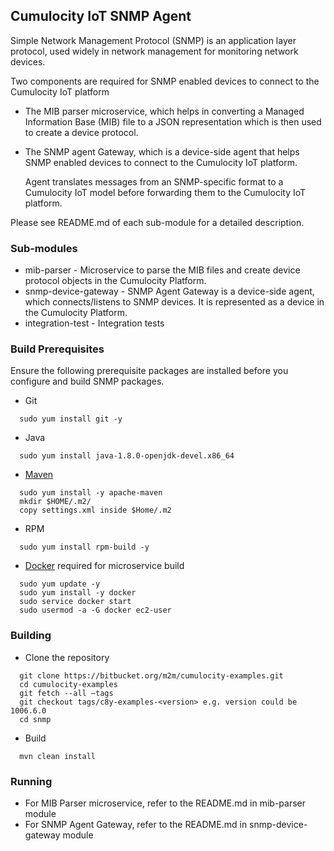 ## Cumulocity IoT SNMP Agent ##
Simple Network Management Protocol (SNMP) is an application layer protocol, used widely in network management for monitoring network devices.

Two components are required for SNMP enabled devices to connect to the Cumulocity IoT platform

* The MIB parser microservice, which helps in converting a Managed Information Base (MIB) file to a JSON representation which is then used to create a device protocol.
* The SNMP agent Gateway, which is a device-side agent that helps SNMP enabled devices to connect to the Cumulocity IoT platform.
  
  Agent translates messages from an SNMP-specific format to a Cumulocity IoT model before forwarding them to the Cumulocity IoT platform.

Please see README.md of each sub-module for a detailed description.

### Sub-modules ###
* mib-parser - Microservice to parse the MIB files and create device protocol objects in the Cumulocity Platform.
* snmp-device-gateway - SNMP Agent Gateway is a device-side agent, which connects/listens to SNMP devices. It is represented as a device in the Cumulocity Platform.
* integration-test - Integration tests

### Build Prerequisites ###
Ensure the following prerequisite packages are installed before you configure and build SNMP packages.

* Git 
```
  sudo yum install git -y
```
* Java
```
  sudo yum install java-1.8.0-openjdk-devel.x86_64
```
* [Maven][1]
```
  sudo yum install -y apache-maven
  mkdir $HOME/.m2/
  copy settings.xml inside $Home/.m2
```
* RPM
```
  sudo yum install rpm-build -y
```
* [Docker][2] required for microservice build 
```
  sudo yum update -y
  sudo yum install -y docker
  sudo service docker start
  sudo usermod -a -G docker ec2-user
```

### Building ###
* Clone the repository 
```
  git clone https://bitbucket.org/m2m/cumulocity-examples.git
  cd cumulocity-examples
  git fetch --all –tags
  git checkout tags/c8y-examples-<version> e.g. version could be 1006.6.0
  cd snmp
```
* Build
```
  mvn clean install
```

### Running ###
* For MIB Parser microservice, refer to the README.md in mib-parser module
* For SNMP Agent Gateway, refer to the README.md in snmp-device-gateway module


[1]: https://docs.aws.amazon.com/neptune/latest/userguide/iam-auth-connect-prerq.html
[2]: https://www.lewuathe.com/how-to-install-docker-in-amazon-linux.html


